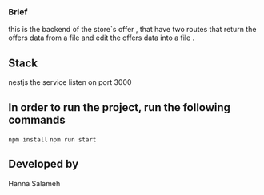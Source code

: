 ### Brief
this is the backend of the store`s offer , that have two routes that return the offers data from a file and edit the offers data into a file .


## Stack
nestjs
the service listen on port 3000

## In order to run the project, run the following commands
`npm install`
`npm run start`

## Developed by
Hanna Salameh